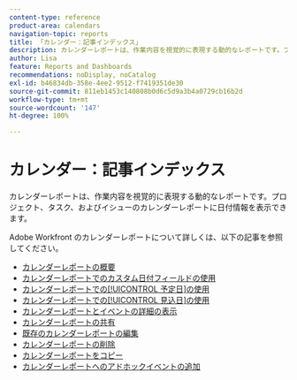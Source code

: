 ```yaml
---
content-type: reference
product-area: calendars
navigation-topic: reports
title: 「カレンダー：記事インデックス」
description: カレンダーレポートは、作業内容を視覚的に表現する動的なレポートです。プロジェクト、タスク、およびイシューのカレンダーレポートに日付情報を表示できます。Adobe Workfront のカレンダーレポートについて理解するには、以下の記事を参照してください。
author: Lisa
feature: Reports and Dashboards
recommendations: noDisplay, noCatalog
exl-id: b46834db-358e-4ee2-9512-f7419351de30
source-git-commit: 811eb1453c140808b0d6c5d9a3b4a0729cb16b2d
workflow-type: tm+mt
source-wordcount: '147'
ht-degree: 100%

---
```


# カレンダー：記事インデックス

<!--Audited: 01/2024-->

カレンダーレポートは、作業内容を視覚的に表現する動的なレポートです。プロジェクト、タスク、およびイシューのカレンダーレポートに日付情報を表示できます。

Adobe Workfront のカレンダーレポートについて詳しくは、以下の記事を参照してください。

* [カレンダーレポートの概要](../../../reports-and-dashboards/reports/calendars/calendar-reports-overview.md)
* [カレンダーレポートでのカスタム日付フィールドの使用](../../../reports-and-dashboards/reports/calendars/use-custom-dates.md)
* [カレンダーレポートでの[!UICONTROL 予定日]の使用](../../../reports-and-dashboards/reports/calendars/use-planned-dates.md)
* [カレンダーレポートでの[!UICONTROL 見込日]の使用](../../../reports-and-dashboards/reports/calendars/use-projected-dates.md)
* [カレンダーレポートとイベントの詳細の表示](../../../reports-and-dashboards/reports/calendars/view-calendar-reports-and-event-details.md)
* [カレンダーレポートの共有](../../../reports-and-dashboards/reports/calendars/share-a-calendar-report.md)
* [既存のカレンダーレポートの編集](../../../reports-and-dashboards/reports/calendars/edit-an-existing-calendar-report.md)
* [カレンダーレポートの削除](../../../reports-and-dashboards/reports/calendars/delete-a-calendar-report.md)
* [カレンダーレポートをコピー](../../../reports-and-dashboards/reports/calendars/copy-a-calendar-report.md)
* [カレンダーレポートへのアドホックイベントの追加](../../../reports-and-dashboards/reports/calendars/add-ad-hoc-events.md)
